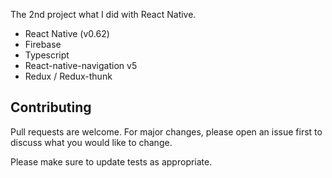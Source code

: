 




The 2nd project what I did with React Native.

- React Native (v0.62)
- Firebase
- Typescript
- React-native-navigation v5
- Redux / Redux-thunk





## Contributing
Pull requests are welcome. For major changes, please open an issue first to discuss what you would like to change.

Please make sure to update tests as appropriate.

